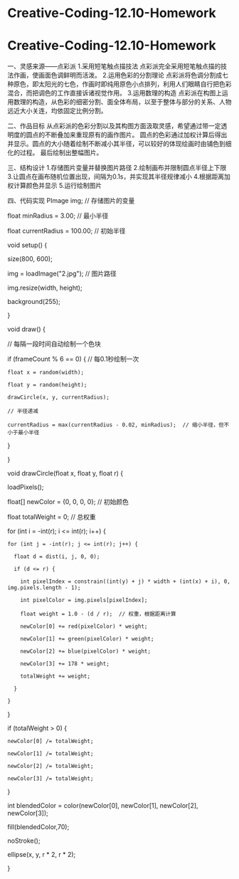 # Creative-Coding-12.10-Homework
# Creative-Coding-12.10-Homework
一、灵感来源——点彩派
1.采用短笔触点描技法
点彩派完全采用短笔触点描的技法作画，使画面色调鲜明而活泼。
2.运用色彩的分割理论
点彩派将色调分割成七种原色，即太阳光的七色，作画时即纯用原色小点排列，利用人们眼睛自行把色彩混合，而把调色的工作直接诉诸视觉作用。
3.运用数理的构造
点彩派在构图上运用数理的构造，从色彩的细密分割、面全体布局，以至于整体与部分的关系、人物远近大小关连，均依固定比例分割。

二、作品目标
从点彩派的色彩分割以及其构图方面汲取灵感，希望通过带一定透明度的圆点的不断叠加来重现原有的画作图片。
圆点的色彩通过加权计算后得出并显示。圆点的大小随着绘制不断减小其半径，可以较好的体现绘画时由铺色到细化的过程。
最后绘制出整幅图片。

三、结构设计
1.存储图片变量并替换图片路径
2.绘制画布并限制圆点半径上下限
3.让圆点在画布随机位置出现，间隔为0.1s，并实现其半径规律减小
4.根据距离加权计算颜色并显示
5.运行绘制图片

四、代码实现
PImage img;  // 存储图片的变量

float minRadius = 3.00;  // 最小半径

float currentRadius = 100.00;  // 初始半径

void setup() {

  size(800, 600);
  
  img = loadImage("2.jpg");  // 图片路径
  
  img.resize(width, height);
  
  background(255);
  
}

void draw() {

  // 每隔一段时间自动绘制一个色块
  
  if (frameCount % 6 == 0) {  // 每0.1秒绘制一次
  
    float x = random(width);
    
    float y = random(height);

    drawCircle(x, y, currentRadius);

    // 半径递减
    
    currentRadius = max(currentRadius - 0.02, minRadius);  // 缩小半径，但不小于最小半径
    
  }
  
}

void drawCircle(float x, float y, float r) {

  loadPixels();
  
  float[] newColor = {0, 0, 0, 0};  // 初始颜色
  
  float totalWeight = 0;  // 总权重

  for (int i = -int(r); i <= int(r); i++) {
  
    for (int j = -int(r); j <= int(r); j++) {
    
      float d = dist(i, j, 0, 0);
      
      if (d <= r) {
      
        int pixelIndex = constrain((int(y) + j) * width + (int(x) + i), 0, img.pixels.length - 1);
        
        int pixelColor = img.pixels[pixelIndex];
        
        float weight = 1.0 - (d / r);  // 权重，根据距离计算

        newColor[0] += red(pixelColor) * weight;
        
        newColor[1] += green(pixelColor) * weight;
        
        newColor[2] += blue(pixelColor) * weight;
        
        newColor[3] += 178 * weight;

        totalWeight += weight;
        
      }
      
    }
    
  }


  if (totalWeight > 0) {
  
    newColor[0] /= totalWeight;
    
    newColor[1] /= totalWeight;
    
    newColor[2] /= totalWeight;
    
    newColor[3] /= totalWeight;
    
  }

  int blendedColor = color(newColor[0], newColor[1], newColor[2], newColor[3]);
  
  fill(blendedColor,70);
  
  noStroke();
  
  ellipse(x, y, r * 2, r * 2);
  
}
